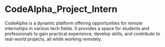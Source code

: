# CodeAlpha_Project_Intern
CodeAlpha is a dynamic platform offering opportunities for remote internships in various tech fields. It provides a space for students and professionals to gain practical experience, develop skills, and contribute to real-world projects, all while working remotely.

